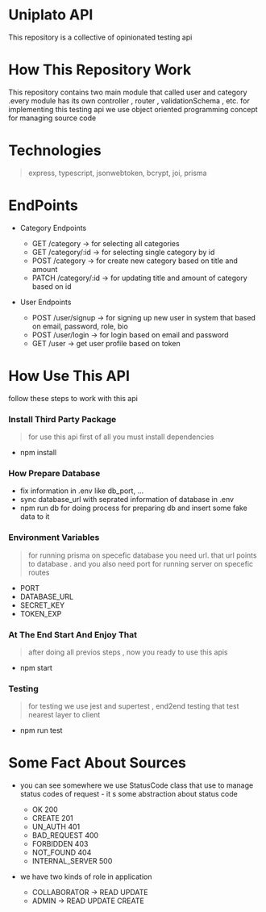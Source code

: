 # Uniplato API

This repository is a collective of opinionated testing api

# How This Repository Work

This repository contains two main module that called user and category .every module has its own controller , router , validationSchema , etc. for implementing this testing api we use object oriented programming concept for managing source code

# Technologies

> express,
> typescript,
> jsonwebtoken,
> bcrypt,
> joi,
> prisma

# EndPoints

- Category Endpoints

  - GET /category -> for selecting all categories
  - GET /category/:id -> for selecting single category by id
  - POST /category -> for create new category based on title and amount
  - PATCH /category/:id -> for updating title and amount of category based on id

- User Endpoints
  - POST /user/signup -> for signing up new user in system that based on email, password, role, bio
  - POST /user/login -> for login based on email and password
  - GET /user -> get user profile based on token

# How Use This API

follow these steps to work with this api

### Install Third Party Package

> for use this api first of all you must install dependencies

- npm install

### How Prepare Database

- fix information in .env like db_port, ...
- sync database_url with seprated information of database in .env
- npm run db for doing process for preparing db and insert some fake data to it

### Environment Variables

> for running prisma on specefic database you need url. that url points to database . and you also need port for running server on specefic routes

- PORT
- DATABASE_URL
- SECRET_KEY
- TOKEN_EXP

### At The End Start And Enjoy That

> after doing all previos steps , now you ready to use this apis

- npm start

### Testing

> for testing we use jest and supertest , end2end testing that test nearest layer to client

- npm run test

# Some Fact About Sources

- you can see somewhere we use StatusCode class that use to manage status codes of request - it s some abstraction about status code
  - OK 200
  - CREATE 201
  - UN_AUTH 401
  - BAD_REQUEST 400
  - FORBIDDEN 403
  - NOT_FOUND 404
  - INTERNAL_SERVER 500

- we have two kinds of role in application  
  - COLLABORATOR -> READ UPDATE
  - ADMIN -> READ UPDATE CREATE